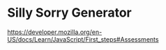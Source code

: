 # Silly Sorry Generator

https://developer.mozilla.org/en-US/docs/Learn/JavaScript/First_steps#Assessments